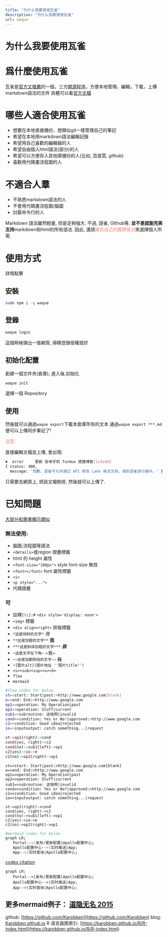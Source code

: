 ```yaml
---
title: "为什么我要使用瓦雀"
description: "为什么我要使用瓦雀"
url: waque
---
```


# 为什么我要使用瓦雀

# 爲什麼使用瓦雀
瓦雀是[官方又推薦](https://www.yuque.com/yuque/help/third-party-tools#waque)的一個，三方[開源程序](https://github.com/yesmeck/waque)。方便本地管理，編輯，下載，上傳markdown語法的文件
具體可以看[官方文檔](https://www.yuque.com/waquehq/docs/getting-started)
# 哪些人適合使用瓦雀
- 想要在本地直接備份，想類似git一樣管理自己的筆記
- 希望在本地用markdown語法編輯記錄
- 希望用自己喜歡的編輯器的人
- 希望自由插入html語法(部分)的人
- 希望可以方便存入其他庫備份的人(比如, 百度雲, github)
- 喜歡用代碼畫流程圖的人

# 不適合人羣
- 不熟悉markdown語法的人
- 不會用代碼畫流程圖/腦圖
- 討厭命令行的人

Markdown 語法雖然輕量, 但是足夠強大. 不過, 語雀, GIthub等, <b>並不是就能完美支持</b>markdown和html的所有語法. 因此, 還請<span style="color:salmon;">跟具自己的實際情況</span>來選擇個人所需.

# 使用方式
<font s><a scr="https://www.yuque.com/waquehq/docs/getting-started">詳情點擊</a></font>

## 安裝
```bash
sudo npm i -g waque
```
## 登錄
```bash
waque login
```
這個時候彈出一張網頁, 掃碼登錄授權就好
## 初始化配置
創建一個文件夾(倉庫), 進入後,初始化
```bash
waque init
```
選擇一個 Repository

## 使用
然後就可以通過`waque export`下載本倉庫所有的文本
通過`waque export ***.md` 便可以上傳同步筆記了!
<p style="color:salmon;">注意:</p> 直接編輯文檔並上傳, 會出現:

```bash
✖  error     更新 安卓手机 Turmux 搭建博客[is3vdm]
{ status: 400,
  message: '抱歉，语雀不允许通过 API 修改 Lake 格式文档，请到语雀进行操作。' }
```

只需要去網頁上, 把該文檔刪除, 然後就可以上傳了.




# 已知問題

[大部分和簡書顯示類似](https://www.jianshu.com/p/ebe52d2d468f)

### 無法使用:
- 腦圖;流程圖等語法
- `<details>`或region 摺疊標籤
- html 的 height 屬性
- `<font-size="100px">` style font-size 無效
- `<font></font>` font 屬性標籤
- `<i>`
- `<p style="...">`
- 代碼摺疊



### 可
- 註釋`[\\]:#` `<div style='display: none'>`
- `<img>` 標籤
- `<div align=right>` 排版標籤
- `*这是倾斜的文字*` *我*
- `**这是加粗的文字**` **我**
- `***这是斜体加粗的文字***` ***我***
- `~这是文字左下角~` ~我~
- `~~这是加删除线的文字~~` ~~我~~
- ``![图片alt](图片地址 ''图片title'')``
- ```<s><sub><sup><u><b>```  
- `flow`
- `mermaid`

```bash
#flow codes for below
st=>start: Start|past:>http://www.google.com[blank]
e=>end: End:>http://www.google.com
op1=>operation: My Operation|past
op2=>operation: Stuff|current
sub1=>subroutine: 这啥啊|invalid
cond=>condition: Yes or No?|approved:>http://www.google.com
c2=>condition: Good idea|rejected
io=>inputoutput: catch something...|request

st->op1(right)->cond
cond(yes, right)->c2
cond(no)->sub1(left)->op1
c2(yes)->io->e
c2(no)->op2(right)->op1
```
```flow
st=>start: Start|past:>http://www.google.com[blank]
e=>end: End:>http://www.google.com
op1=>operation: My Operation|past
op2=>operation: Stuff|current
sub1=>subroutine: 这啥啊|invalid
cond=>condition: Yes or No?|approved:>http://www.google.com
c2=>condition: Good idea|rejected
io=>inputoutput: catch something...|request

st->op1(right)->cond
cond(yes, right)->c2
cond(no)->sub1(left)->op1
c2(yes)->io->e
c2(no)->op2(right)->op1
```

```bash
#mermaid codes for below
graph LR;
　　Portal-->|发布/更新配置|Apollo配置中心;
　　Apollo配置中心-->|实时推送|App;
　　App-->|实时查询|Apollo配置中心;
```
[codes citation](https://www.cnblogs.com/nanqiang/p/8244309.html)
```mermaid
graph LR;
　　Portal-->|发布/更新配置|Apollo配置中心;
　　Apollo配置中心-->|实时推送|App;
　　App-->|实时查询|Apollo配置中心;
```
更多mermaid例子：
[道隐无名 2015](https://www.cnblogs.com/dao0/p/4489837.html)
---
github: [https://github.com/Karobben](https://github.com/Karobben)
blog: [Karobben.github.io](http://Karobben.github.io)
R 语言画图索引: [https://karobben.github.io/R/R-index.html](https://karobben.github.io/R/R-index.html)
